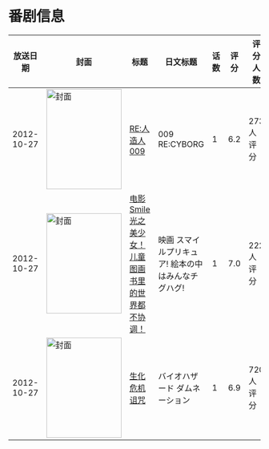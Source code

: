 # 番剧信息

|放送日期|封面|标题|日文标题|话数|评分|评分人数|
|---|---|---|---|---|---|---|
|2012-10-27|<img src="//lain.bgm.tv/pic/cover/c/e3/fc/24053_FR5ur.jpg" alt="封面" style="width:150px;height:200px;object-fit:cover;">|[RE:人造人009](https://bangumi.tv/subject/24053)|009 RE:CYBORG|1|6.2|273人评分|
|2012-10-27|<img src="//lain.bgm.tv/pic/cover/c/37/1d/44111_6Xn36.jpg" alt="封面" style="width:150px;height:200px;object-fit:cover;">|[电影 Smile 光之美少女！儿童图画书里的世界都不协调！](https://bangumi.tv/subject/44111)|映画 スマイルプリキュア! 絵本の中はみんなチグハグ!|1|7.0|222人评分|
|2012-10-27|<img src="//lain.bgm.tv/pic/cover/c/46/00/49270_KyoZo.jpg" alt="封面" style="width:150px;height:200px;object-fit:cover;">|[生化危机 诅咒](https://bangumi.tv/subject/49270)|バイオハザード ダムネーション|1|6.9|720人评分|
